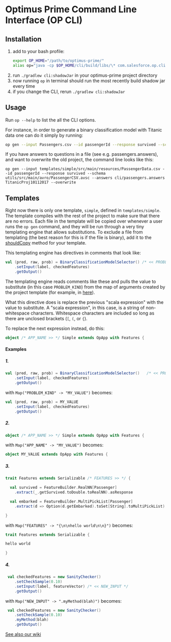 # Optimus Prime Command Line Interface (OP CLI)

## Installation

1. add to your bash profile:
    ```bash
    export OP_HOME="/path/to/optimus-prime/"
    alias op="java -cp $OP_HOME/cli/build/libs/\* com.salesforce.op.cli.CLI"
    ```
2. run `./gradlew cli:shadowJar` in your optimus-prime project directory
3. now running `op` in terminal should run the most recently build shadow jar every time
4. if you change the CLI, rerun `./gradlew cli:shadowJar`

## Usage

Run `op --help` to list the all the CLI options.

For instance, in order to generate a binary classification model with Titanic data one can do it simply by running:
```bash
op gen --input Passengers.csv --id passengerId --response survived --schema Passenger.avsc TitanicProj
```

If you have answers to questions in a file (see e.g. passengers.answers), and want to overwrite the old project,
the command line looks like this:
```
op gen --input templates/simple/src/main/resources/PassengerData.csv --id passengerId --response survived --schema utils/src/main/avro/PassengerCSV.avsc --answers cli/passengers.answers TitanicProj10112017 --overwrite
```
## Templates

Right now there is only one template, `simple`, defined in `templates/simple`.
The template compiles with the rest of the project to make sure that there are no errors.
Each file in the template will be copied over whenever a user runs the `op gen` command, and they will be run through
a very tiny templating engine that allows substitutions.
To exclude a file from templating (the best reason for this is if the file is binary), add it to the
 [shouldCopy](https://github.com/salesforce/op/blob/master/cli/src/main/scala/com/salesforce/op/cli/gen/templates/SimpleTemplate.scala#L26)
 method for your template.

This templating engine has directives in comments that look like:
```scala
val (pred, raw, prob) = BinaryClassificationModelSelector() /* << PROBLEM_KIND */
    .setInput(label, checkedFeatures)
    .getOutput()
```

The templating engine reads comments like these and pulls the value to substitute (in this case `PROBLEM_KIND`)
from the map of arguments created by the project template (for example, in 
[here](https://github.com/salesforce/op/blob/master/cli/src/main/scala/com/salesforce/op/cli/gen/templates/SimpleTemplate.scala#L71-L82)).

What this directive does is replace the previous "scala expression" with the value to substitute. A "scala expression", in this case,
is a string of non-whitespace characters. Whitespace characters are included so long as there are unclosed brackets (`[`, `(`, or `{`).

To replace the next expression instead, do this:

```scala
object /* APP_NAME >> */ Simple extends OpApp with Features {
```

#### Examples

##### 1.
```scala
val (pred, raw, prob) = BinaryClassificationModelSelector()   /* << PROBLEM_KIND */
    .setInput(label, checkedFeatures)
    .getOutput()
```

with `Map("PROBLEM_KIND" -> "MY_VALUE")` becomes:

```scala
val (pred, raw, prob) = MY_VALUE
    .setInput(label, checkedFeatures)
    .getOutput()
```

##### 2.
```scala
object /* APP_NAME >> */ Simple extends OpApp with Features {
```

with `Map("APP_NAME" -> "MY_VALUE")` becomes:

```scala
object MY_VALUE extends OpApp with Features {
```

##### 3.

```scala
trait Features extends Serializable /* FEATURES >> */ {

  val survived = FeatureBuilder.RealNN[Passenger]
    .extract(_.getSurvived.toDouble.toRealNN).asResponse

  val embarked = FeatureBuilder.MultiPickList[Passenger]
    .extract(d => Option(d.getEmbarked).toSet[String].toMultiPickList).asPredictor

}
```

with `Map("FEATURES" -> "{\n\nhello world\n\n}")` becomes:

```scala
trait Features extends Serializable {

hello world

}
```

##### 4.

```scala
 val checkedFeatures = new SanityChecker()
    .setCheckSample(0.10)
    .setInput(label, featureVector) /* << NEW_INPUT */
    .getOutput()
```

with `Map("NEW_INPUT" -> ".myMethod(blah)")` becomes:

```scala
 val checkedFeatures = new SanityChecker()
    .setCheckSample(0.10)
    .myMethod(blah)
    .getOutput()
```

[See also our wiki](https://github.com/salesforce/op/wiki/Bootstrap-Your-First-Project)